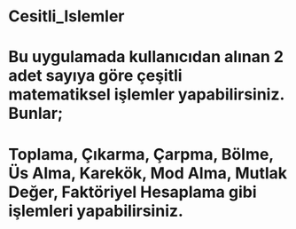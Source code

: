 # Cesitli_Islemler
# Bu uygulamada kullanıcıdan alınan 2 adet sayıya göre çeşitli matematiksel işlemler yapabilirsiniz. Bunlar;
# Toplama, Çıkarma, Çarpma, Bölme, Üs Alma, Karekök, Mod Alma, Mutlak Değer, Faktöriyel Hesaplama gibi işlemleri yapabilirsiniz.
